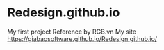 # Redesign.github.io
 My first project
 Reference by RGB.vn
 My site https://giabaosoftware.github.io/Redesign.github.io/
